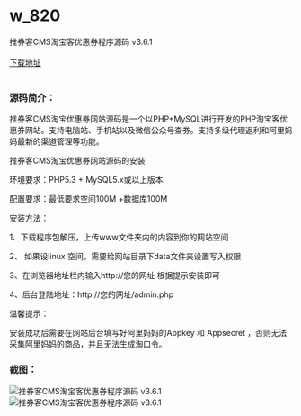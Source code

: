 # w_820
推券客CMS淘宝客优惠券程序源码 v3.6.1
<br/></br>
[下载地址](https://www.uuid2.com/820.html "下载地址")
<br/></br>
<h3>源码简介：</h3>
<p>推券客CMS淘宝优惠券网站源码是一个以PHP+MySQL进行开发的PHP淘宝客优惠券网站。支持电脑站、手机站以及微信公众号查券。支持多级代理返利和阿里妈妈最新的渠道管理等功能。<p>
<p>推券客CMS淘宝优惠券网站源码的安装<p>
<p>环境要求：PHP5.3 + MySQL5.x或以上版本<p>
<p>配置要求：最低要求空间100M +数据库100M<p>
<p>安装方法：<p>
<p>1、下载程序包解压，上传www文件夹内的内容到你的网站空间<p>
<p>2、 如果设linux 空间，需要给网站目录下data文件夹设置写入权限<p>
<p>3、在浏览器地址栏内输入http://您的网址 根据提示安装即可<p>
<p>4、后台登陆地址：http://您的网址/admin.php<p>
<p>温馨提示：<p>
<p>安装成功后需要在网站后台填写好阿里妈妈的Appkey 和 Appsecret ，否则无法采集阿里妈妈的商品，并且无法生成淘口令。<p>
<p> <p>
<h3>截图：</h3>
<img src="https://www.uuid2.com/wp-content/uploads/img/202105/13b38e9725.png" alt="推券客CMS淘宝客优惠券程序源码 v3.6.1"><img src="https://www.uuid2.com/wp-content/uploads/img/202105/f59bb38175.png" alt="推券客CMS淘宝客优惠券程序源码 v3.6.1">
